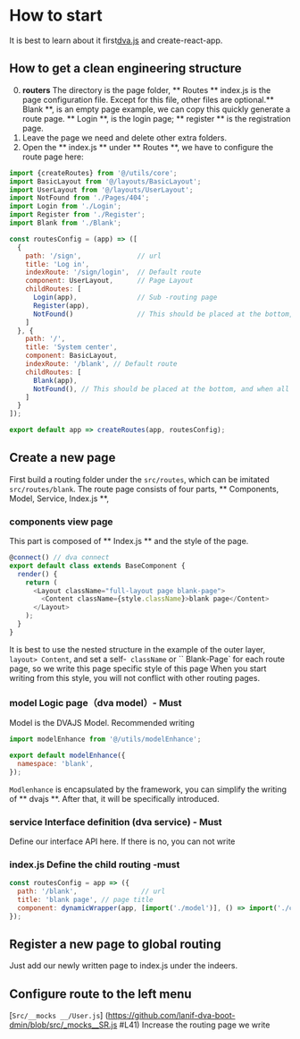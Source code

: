 # How to start

It is best to learn about it first[dva.js](https://github.com/dvajs/dva/blob/master/README.md) and create-react-app.

## How to get a clean engineering structure

0. **routers** The directory is the page folder, ** Routes ** index.js is the page configuration file. Except for this file, other files are optional.** Blank **, is an empty page example, we can copy this quickly generate a route page. ** Login **, is the login page; ** register ** is the registration page.
1. Leave the page we need and delete other extra folders.
2. Open the ** index.js ** under ** Routes **, we have to configure the route page here:
``` js
import {createRoutes} from '@/utils/core';
import BasicLayout from '@/layouts/BasicLayout';
import UserLayout from '@/layouts/UserLayout';
import NotFound from './Pages/404';
import Login from './Login';
import Register from './Register';
import Blank from './Blank';

const routesConfig = (app) => ([
  {
    path: '/sign',              // url
    title: 'Log in',
    indexRoute: '/sign/login',  // Default route
    component: UserLayout,      // Page Layout
    childRoutes: [
      Login(app),               // Sub -routing page
      Register(app),
      NotFound()                // This should be placed at the bottom, and when all routes are not matched, they will enter this page
    ]
  }, {
    path: '/',
    title: 'System center',
    component: BasicLayout,
    indexRoute: '/blank', // Default route
    childRoutes: [
      Blank(app),
      NotFound(), // This should be placed at the bottom, and when all routes are not matched, they will enter this page
    ]
  }
]);

export default app => createRoutes(app, routesConfig);
```

## Create a new page

First build a routing folder under the `src/routes`, which can be imitated` src/routes/blank`. The route page consists of four parts, ** Components, Model, Service, Index.js **,
### components view page

This part is composed of ** Index.js ** and the style of the page.
``` js
@connect() // dva connect
export default class extends BaseComponent {
  render() {
    return (
      <Layout className="full-layout page blank-page">
        <Content className={style.className}>blank page</Content>
      </Layout>
    );
  }
}
```
It is best to use the nested structure in the example of the outer layer, `layout> Content`, and set a self-` className` or `` Blank-Page` for each route page, so we write this page specific style of this page When you start writing from this style, you will not conflict with other routing pages.

### model Logic page（dva model）- Must

Model is the DVAJS Model. Recommended writing
```js
import modelEnhance from '@/utils/modelEnhance';

export default modelEnhance({
  namespace: 'blank',
});
```
`Modlenhance` is encapsulated by the framework, you can simplify the writing of ** dvajs **. After that, it will be specifically introduced.

### service Interface definition (dva service) - Must

Define our interface API here. If there is no, you can not write

### index.js Define the child routing -must

```js
const routesConfig = app => ({
  path: '/blank',                // url
  title: 'blank page', // page title
  component: dynamicWrapper(app, [import('./model')], () => import('./components')) // If there is no model, you can not write import('./model')
});
```

## Register a new page to global routing

Just add our newly written page to index.js under the indeers.

## Configure route to the left menu

[`Src/__mocks __/User.js`] (https://github.com/lanif-dva-boot-dmin/blob/src/_mocks__SR.js #L41) Increase the routing page we write
